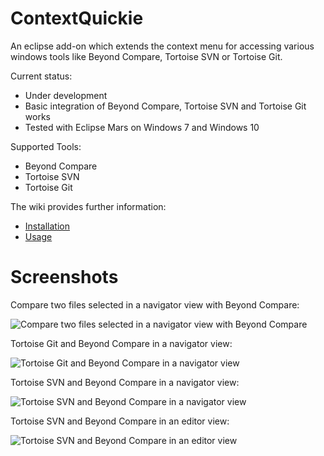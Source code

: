 # ContextQuickie
An eclipse add-on which extends the context menu for accessing various windows tools like Beyond Compare, Tortoise SVN or Tortoise Git.

Current status: 
* Under development
* Basic integration of Beyond Compare, Tortoise SVN and Tortoise Git works
* Tested with Eclipse Mars on Windows 7 and Windows 10

Supported Tools:
* Beyond Compare
* Tortoise SVN
* Tortoise Git

The wiki provides further information:
* [Installation](https://github.com/ContextQuickie/ContextQuickie/wiki/Installation)
* [Usage](https://github.com/ContextQuickie/ContextQuickie/wiki/Usage)

# Screenshots
Compare two files selected in a navigator view with Beyond Compare:

![Compare two files selected in a navigator view with Beyond Compare](https://github.com/ContextQuickie/ContextQuickie/blob/master/Images/CompareTwoFiles.png)

Tortoise Git and Beyond Compare in a navigator view:

![Tortoise Git and Beyond Compare in a navigator view](https://github.com/ContextQuickie/ContextQuickie/blob/master/Images/TortoiseGitAndBeyondCompare.png)

Tortoise SVN and Beyond Compare in a navigator view:

![Tortoise SVN and Beyond Compare in a navigator view](https://github.com/ContextQuickie/ContextQuickie/blob/master/Images/TortoiseSvnAndBeyondCompare.png)

Tortoise SVN and Beyond Compare in an editor view:

![Tortoise SVN and Beyond Compare in an editor view](https://github.com/ContextQuickie/ContextQuickie/blob/master/Images/TortoiseSvnAndBeyondCompareInEditor.png)
